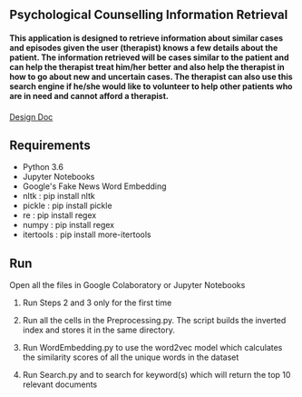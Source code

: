 ## Psychological Counselling Information Retrieval

#### This application is designed to retrieve information about similar cases and episodes given the user (therapist) knows a few details about the patient. The information retrieved will be cases similar to the patient and can help the therapist treat him/her better and also help the therapist in how to go about new and uncertain cases. The therapist can also use this search engine if he/she would like to volunteer to help other patients who are in need and cannot afford a therapist.

#### 
[Design Doc](https://docs.google.com/document/d/1VgWjNgLPa2f-xUXzArxnN3hKYnhJVxk64PtsIyAEVUY/edit?usp=sharing)

## Requirements

* Python 3.6
* Jupyter Notebooks
* Google's Fake News Word Embedding
* nltk : pip install nltk
* pickle : pip install pickle
* re : pip install regex
* numpy : pip install regex
* itertools : pip install more-itertools

## Run

Open all the files in Google Colaboratory or Jupyter Notebooks
1. Run Steps 2 and 3 only for the first time

2. Run all the cells in the Preprocessing.py. The script builds the inverted index and stores it in the same directory.
3. Run WordEmbedding.py to use the word2vec model which calculates the similarity scores of all the unique words in the dataset
4. Run Search.py and to search for keyword(s) which will return the top 10 relevant documents
